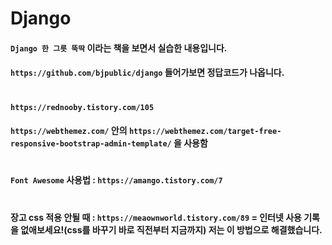 # Django

#### `Django 한 그릇 뚝딱` 이라는 책을 보면서 실습한 내용입니다.
#### `https://github.com/bjpublic/django` 들어가보면 정답코드가 나옵니다.

#
#### `https://rednooby.tistory.com/105`
#### `https://webthemez.com/` 안의 `https://webthemez.com/target-free-responsive-bootstrap-admin-template/` 을 사용함

#
#### `Font Awesome` 사용법 : `https://amango.tistory.com/7`

#
#### 장고 css 적용 안될 때 : `https://meaownworld.tistory.com/89` = 인터넷 사용 기록을 없애보세요!(css를 바꾸기 바로 직전부터 지금까지) 저는 이 방법으로 해결했습니다.
